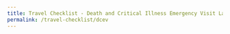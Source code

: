 ```yaml
---
title: Travel Checklist - Death and Critical Illness Emergency Visit Lane
permalink: /travel-checklist/dcev
---
```

